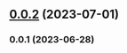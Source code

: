 

## [0.0.2](https://github.com/JepriCreations/gcom/compare/0.0.1...0.0.2) (2023-07-01)

### 0.0.1 (2023-06-28)